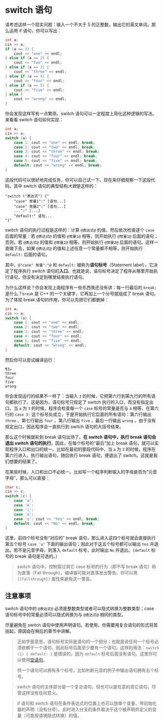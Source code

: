 # switch 语句

请考虑这样一个现实问题：输入一个不大于 5 的正整数，输出它的英文单词。那么运用 if 语句，你可以写出：
```cpp
int a;
cin >> a;
if (a == 1) {
    cout << "one" << endl;
} else if (a == 2) {
    cout << "two" << endl;
} else if (a == 3) {
    cout << "three" << endl;
} else if (a == 4) {
    cout << "four" << endl;
} else if (a == 5) {
    cout << "five" << endl;
} else {
    cout << "wrong" << endl;
}
```
你会发现这样写有一点繁琐。switch 语句可以一定程度上简化这种逻辑的写法。来看看 switch 语句如何实现：
```cpp
int a;
cin >> a;
switch (a) {
    case 1: cout << "one" << endl; break;
    case 2: cout << "two" << endl; break;
    case 3: cout << "three" << endl; break;
    case 4: cout << "four" << endl; break;
    case 5: cout << "five" << endl; break;
    default: cout << "wrong" << endl; break;
}
```
这段代码可以很好地完成任务，你可以自己试一下。现在来仔细观察一下这段代码，其中 switch 语句的典型结构*大致*是这样的：
```sdsc
"switch ("表达式") {"
    "case" 常量1":" [语句...]
    "case" 常量2":" [语句...]
    ...":" [...]
    "default:" 语句...
"}"
```
switch 语句的执行过程是这样的：计算 `@表达式@` 的值，然后依次检查逐个 `case` 后面的常量：若 `@表达式@` 的值和 `@常量1@` 相等，则开始执行 `@常量1@` 后面的语句；否则，若 `@表达式@` 的值和 `@常量2@` 相等，则开始执行 `@常量2@` 后面的语句。这样一直做下去，如果 `@表达式@` 的值和上述任意一个常量都不相等，则开始执行 `default:` 后面的语句。

其中，`@"case" 常量":"@` 和 `default:` 被称为**语句标号**（Statement label），它决定了程序执行 switch 语句的**入口**。也就是说，语句标号决定了程序从哪里开始执行语句，但没有决定到哪里结束执行语句。

为什么这样说？你会发现上面程序有一些东西我还没有讲：每一行最后的 `break;` 是什么？`break` 是 C++ 的一个关键字，它再加上一个分号就组成了 break 语句。为了体现 break 语句的作用，你可以先把它们都删掉：
```cpp
int a;
cin >> a;
switch (a) {
    case 1: cout << "one" << endl;
    case 2: cout << "two" << endl;
    case 3: cout << "three" << endl;
    case 4: cout << "four" << endl;
    case 5: cout << "five" << endl;
    default: cout << "wrong" << endl;
}
```
然后你可以尝试编译运行：
```io
¶3↵
three
four
five
wrong
```
你会发现运行的结果不一样了：当输入 `3` 的时候，它把第六行到第九行的所有语句都执行了。这是因为，语句标号只规定了 switch 执行的入口，而没有指定出口。当 `a` 为 `3` 的时候，程序会检查每一个 `case` 标号的常量是否与 `a` 相等，在第六行的 `case 3:` 这个标号处成立，于是开始执行它后面的所有语句：第六行输出 `three` 、第七行输出 `four` 、第八行输出 `five` ，最后一行输出 `wrong` 。由于没有规定出口，因此程序会一直执行到 switch 语句的大括号结束。

那么这个时候就轮到 break 语句出场了。**在 switch 语句中，执行 break 语句会退出 switch 语句的执行**。因此，在每个标号的“最后”加上 break 语句，就可以实现程序入口和出口的统一。比如在最初的那段代码中，当 `a` 为 `3` 的时候，程序在第六行进入，执行输出语句，随后执行 break 语句，便退出了 switch。这就是我们想要的结果了。

在某些时候，入口和出口不必统一。比如写一个程序判断输入的字母是否为“元音字母”，那么可以直接：
```cpp
char c;
cin >> c;
switch (c) {
    case 'a':
    case 'e':
    case 'i':
    case 'o':
    case 'u': cout << "Yes" << endl; break;
    default: cout << "No" << endl; break;
}
```
这里，前四个标号没有“对应的” break 语句，那么进入这四个标号就会直接执行第五个标号 `case 'u'` 下面的输出语句；因此对于这五个标号都可以输出 `Yes` 并退出。若不是元音字母，则落入 `default` 标号，此时输出 `No` 并退出。（`default` 标号的 break 语句是可选的。）

> switch 语句中，控制穿过其它 case 标号的行为（即不写 break 语句）称为直落（Fall through）。编译器可能对直落发出警告。你可以用 `[[fallthrough]]` 属性来避免这一警告。

## 注意事项

switch 语句中的 `@表达式@` 必须是整数类型或者可以隐式转换为整数类型；case 语句标号中的常量必须可以隐式转换为与 `@表达式@` 相同的类型。

尽量避免在 switch 语句中使用声明语句。若使用，你需要用复合语句的形式将其括起，原因会在稍后的章节中讲解。

> 正如字面意思，语句标号实际是语句的一个部分；也就是说任何一个标号必须依赖于一个语句。因此标号后面至少要有一个语句。这样的用法：`switch (1) { default: }` 是错误的，因为 `default` 标号后面没有语句。这里你可以使用[空语句](/ch02/part3/empty_statement.md)。
>
> 但一个语句可以拥有多个标号，比如判断元音的例子中输出语句拥有五个标号。

> switch 语句的主体部分是一个复合语句，但也可以是任意的其它语句，尽管这样没有任何意义。

> if 语句和 switch 语句在条件表达式的位置上也可以放单个变量、带初始化器的声明（没有分号）。此时进入分支的条件取决于这个被声明并定义的变量（可能按语境隐式转换）的值。
